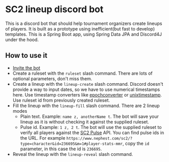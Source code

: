 # SC2 lineup discord bot

This is a discord bot that should help tournament organizers create lineups of players. It is built as a prototype using
inefficient(but fast to develop) templates. This is a Spring Boot app, using Spring Data JPA and Discord4J under the
hood.

## How to use it

* [Invite the bot](https://discord.com/api/oauth2/authorize?client_id=1002269848384065576&permissions=264192&scope=applications.commands%20bot)
* Create a ruleset with the `ruleset` slash command. There are lots of optional parameters, don't miss them.
* Create a lineup with the `lineup-create` slash command. Discord doesn't provide a way to input dates, so we have to
  use
  numerical timestamps here. Use timestamp converters like [epochconverter](https://www.epochconverter.com/)
  or [unixtimestamp](https://www.unixtimestamp.com/index.php). Use ruleset id from previously created ruleset.
* Fill the lineup with the `lineup-fill` slash command. There are 2 lineup modes
    * Plain text. Example: `name z, anotherName t`. The bot will save your lineup as it is without checking it against
      the supplied ruleset.
    * Pulse id. Example: `1 z, 2 t`. The bot will use the supplied ruleset to verify all players against the
      [SC2 Pulse](https://www.nephest.com/sc2) API. You can find pulse ids in the URL. For example
      `https://www.nephest.com/sc2/?type=character&id=236695&m=1#player-stats-mmr`, copy the `id` parameter, in this
      case
      the id is `236695`.
* Reveal the lineup with the `lineup-reveal` slash command.

